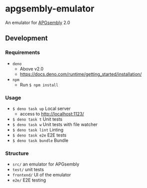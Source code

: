 # apgsembly-emulator

An emulator for [APGsembly](https://conwaylife.com/wiki/APGsembly) 2.0

## Development

### Requirements

- `deno`
  - Above v2.0
  - https://docs.deno.com/runtime/getting_started/installation/
- `npm`
  - Run `$ npm install`

### Usage

- `$ deno task up` Local server
  - access to [http://localhost:1123/](http://localhost:1123/)
- `$ deno task t` Unit tests
- `$ deno task w` Unit tests with file watcher
- `$ deno task lint` Linting
- `$ deno task e2e` E2E tests
- `$ deno task bundle` Bundle

### Structure

- `src/` an emulator for APGsembly
- `test/` unit tests
- `frontend/` UI of the emulator
- `e2e/` E2E testing
